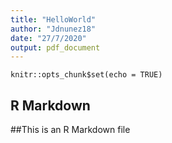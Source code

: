 ```yaml
---
title: "HelloWorld"
author: "Jdnunez18"
date: "27/7/2020"
output: pdf_document
---
```


```{r setup, include=FALSE}
knitr::opts_chunk$set(echo = TRUE)
```

## R Markdown

##This is an R Markdown file

